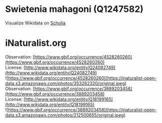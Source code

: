 
Swietenia mahagoni (Q1247582)
=============================
  
Visualize Wikidata on [Scholia](https://scholia.toolforge.org/taxon/Q1247582)
# iNaturalist.org
  
Observation: [https://www.gbif.org/occurrence/4528260260](https://www.gbif.org/occurrence/4528260260)  
License: [http://www.wikidata.org/entity/Q24082749](http://www.wikidata.org/entity/Q24082749)  
![https://www.gbif.org/occurrence/4528260260](https://inaturalist-open-data.s3.amazonaws.com/photos/353262320/original.jpeg)  
Observation: [https://www.gbif.org/occurrence/3889203458](https://www.gbif.org/occurrence/3889203458)  
License: [http://www.wikidata.org/entity/Q18199165](http://www.wikidata.org/entity/Q18199165)  
![https://www.gbif.org/occurrence/3889203458](https://inaturalist-open-data.s3.amazonaws.com/photos/212500655/original.jpeg)